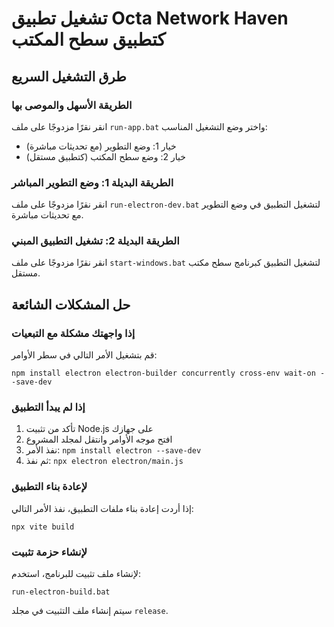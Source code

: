 
# تشغيل تطبيق Octa Network Haven كتطبيق سطح المكتب

## طرق التشغيل السريع

### الطريقة الأسهل والموصى بها
انقر نقرًا مزدوجًا على ملف `run-app.bat` واختر وضع التشغيل المناسب:
- خيار 1: وضع التطوير (مع تحديثات مباشرة)
- خيار 2: وضع سطح المكتب (كتطبيق مستقل)

### الطريقة البديلة 1: وضع التطوير المباشر
انقر نقرًا مزدوجًا على ملف `run-electron-dev.bat` لتشغيل التطبيق في وضع التطوير مع تحديثات مباشرة.

### الطريقة البديلة 2: تشغيل التطبيق المبني
انقر نقرًا مزدوجًا على ملف `start-windows.bat` لتشغيل التطبيق كبرنامج سطح مكتب مستقل.

## حل المشكلات الشائعة

### إذا واجهتك مشكلة مع التبعيات
قم بتشغيل الأمر التالي في سطر الأوامر:
```
npm install electron electron-builder concurrently cross-env wait-on --save-dev
```

### إذا لم يبدأ التطبيق
1. تأكد من تثبيت Node.js على جهازك
2. افتح موجه الأوامر وانتقل لمجلد المشروع
3. نفذ الأمر: `npm install electron --save-dev`
4. ثم نفذ: `npx electron electron/main.js`

### لإعادة بناء التطبيق
إذا أردت إعادة بناء ملفات التطبيق، نفذ الأمر التالي:
```
npx vite build
```

### لإنشاء حزمة تثبيت
لإنشاء ملف تثبيت للبرنامج، استخدم:
```
run-electron-build.bat
```

سيتم إنشاء ملف التثبيت في مجلد `release`.
